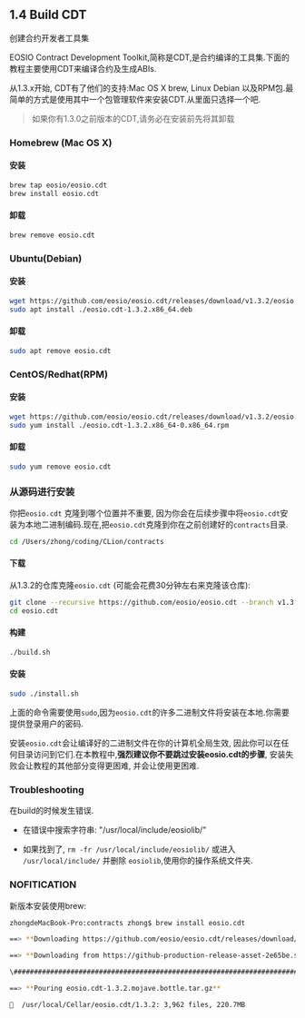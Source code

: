 ## 1.4 Build CDT

创建合约开发者工具集

EOSIO Contract Development Toolkit,简称是CDT,是合约编译的工具集.下面的教程主要使用CDT来编译合约及生成ABIs.

从1.3.x开始, CDT有了他们的支持:Mac OS X brew, Linux Debian 以及RPM包.最简单的方式是使用其中一个包管理软件来安装CDT.从里面只选择一个吧.

> 如果你有1.3.0之前版本的CDT,请务必在安装前先将其卸载





### Homebrew (Mac OS X)

#### 安装

```bash
brew tap eosio/eosio.cdt
brew install eosio.cdt
```

#### 卸载

```bash
brew remove eosio.cdt
```





### Ubuntu(Debian)

#### 安装

```bash
wget https://github.com/eosio/eosio.cdt/releases/download/v1.3.2/eosio.cdt-1.3.2.x86_64.deb
sudo apt install ./eosio.cdt-1.3.2.x86_64.deb
```

#### 卸载

```bash
sudo apt remove eosio.cdt
```



### CentOS/Redhat(RPM)

#### 安装

```bash
wget https://github.com/eosio/eosio.cdt/releases/download/v1.3.2/eosio.cdt-1.3.2.x86_64-0.x86_64.rpm
sudo yum install ./eosio.cdt-1.3.2.x86_64-0.x86_64.rpm
```

#### 卸载

```bash
sudo yum remove eosio.cdt
```



### 从源码进行安装

你把`eosio.cdt` 克隆到哪个位置并不重要, 因为你会在后续步骤中将`eosio.cdt`安装为本地二进制编码.现在,把`eosio.cdt`克隆到你在之前创建好的`contracts`目录.

```bash
cd /Users/zhong/coding/CLion/contracts
```



#### 下载

从1.3.2的仓库克隆`eosio.cdt` (可能会花费30分钟左右来克隆该仓库):

```bash
git clone --recursive https://github.com/eosio/eosio.cdt --branch v1.3.2 --single-branch
cd eosio.cdt
```



#### 构建

```bash
./build.sh
```



#### 安装

```bash
sudo ./install.sh
```



上面的命令需要使用`sudo`,因为`eosio.cdt`的许多二进制文件将安装在本地.你需要提供登录用户的密码.

安装`eosio.cdt`会让编译好的二进制文件在你的计算机全局生效, 因此你可以在任何目录访问到它们.在本教程中,**强烈建议你不要跳过安装eosio.cdt的步骤**, 安装失败会让教程的其他部分变得更困难, 并会让使用更困难.



###  Troubleshooting

 在build的时候发生错误.

- 在错误中搜索字符串: "/usr/local/include/eosiolib/"

-  如果找到了, `rm -fr /usr/local/include/eosiolib/` 或进入 `/usr/local/include/` 并删除 `eosiolib`,使用你的操作系统文件夹.



### NOFITICATION

新版本安装使用brew:

```bash
zhongdeMacBook-Pro:contracts zhong$ brew install eosio.cdt

==> **Downloading https://github.com/eosio/eosio.cdt/releases/download/v1.3.2/eosio.cdt-1.3.2.mojave.bottle.tar.gz**

==> **Downloading from https://github-production-release-asset-2e65be.s3.amazonaws.com/137496501/e18b8580-d17b-11e8-85ec-be8bde73308e?X-Amz-Algorithm=AWS4-HMAC-SHA256&X-Amz-Credential=AKIAIWNJYAX4CSVEH53A%2F2018110**

\######################################################################## 100.0%

==> **Pouring eosio.cdt-1.3.2.mojave.bottle.tar.gz**

🍺  /usr/local/Cellar/eosio.cdt/1.3.2: 3,962 files, 220.7MB
```

